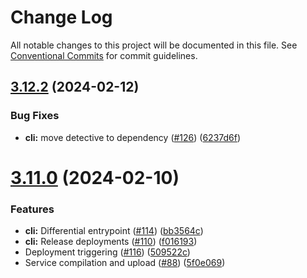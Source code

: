 # Change Log

All notable changes to this project will be documented in this file.
See [Conventional Commits](https://conventionalcommits.org) for commit guidelines.

## [3.12.2](https://github.com/differentialhq/differential/compare/v3.12.1...v3.12.2) (2024-02-12)

### Bug Fixes

- **cli:** move detective to dependency ([#126](https://github.com/differentialhq/differential/issues/126)) ([6237d6f](https://github.com/differentialhq/differential/commit/6237d6fbb8d58566979ea42bf0977170dbfb387d))

# [3.11.0](https://github.com/differentialhq/differential/compare/v3.10.1...v3.11.0) (2024-02-10)

### Features

- **cli:** Differential entrypoint ([#114](https://github.com/differentialhq/differential/issues/114)) ([bb3564c](https://github.com/differentialhq/differential/commit/bb3564ce4bbfaa6654663063acc5419df3b55a62))
- **cli:** Release deployments ([#110](https://github.com/differentialhq/differential/issues/110)) ([f016193](https://github.com/differentialhq/differential/commit/f016193d653ab8625df8af8ca915cef4137c6cce))
- Deployment triggering ([#116](https://github.com/differentialhq/differential/issues/116)) ([509522c](https://github.com/differentialhq/differential/commit/509522cb81fa5ef4c66f9c38773d3517249dc834))
- Service compilation and upload ([#88](https://github.com/differentialhq/differential/issues/88)) ([5f0e069](https://github.com/differentialhq/differential/commit/5f0e069bd59932cfb3f18e83202fed9250db8aa7))
